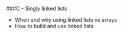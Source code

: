 ###C - Singly linked lists

* When and why using linked lists vs arrays
* How to build and use linked lists